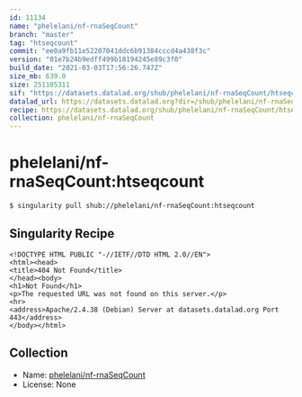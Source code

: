 ```yaml
---
id: 11134
name: "phelelani/nf-rnaSeqCount"
branch: "master"
tag: "htseqcount"
commit: "ee0a9fb11e52207041ddc6b91384cccd4a438f3c"
version: "01e7b24b9edff499b18194245e89c3f0"
build_date: "2021-03-03T17:56:26.747Z"
size_mb: 639.0
size: 251105311
sif: "https://datasets.datalad.org/shub/phelelani/nf-rnaSeqCount/htseqcount/2021-03-03-ee0a9fb1-01e7b24b/01e7b24b9edff499b18194245e89c3f0.sif"
datalad_url: https://datasets.datalad.org?dir=/shub/phelelani/nf-rnaSeqCount/htseqcount/2021-03-03-ee0a9fb1-01e7b24b/
recipe: https://datasets.datalad.org/shub/phelelani/nf-rnaSeqCount/htseqcount/2021-03-03-ee0a9fb1-01e7b24b/Singularity
collection: phelelani/nf-rnaSeqCount
---
```


# phelelani/nf-rnaSeqCount:htseqcount

```bash
$ singularity pull shub://phelelani/nf-rnaSeqCount:htseqcount
```

## Singularity Recipe

```singularity
<!DOCTYPE HTML PUBLIC "-//IETF//DTD HTML 2.0//EN">
<html><head>
<title>404 Not Found</title>
</head><body>
<h1>Not Found</h1>
<p>The requested URL was not found on this server.</p>
<hr>
<address>Apache/2.4.38 (Debian) Server at datasets.datalad.org Port 443</address>
</body></html>
```

## Collection

 - Name: [phelelani/nf-rnaSeqCount](https://github.com/phelelani/nf-rnaSeqCount)
 - License: None

